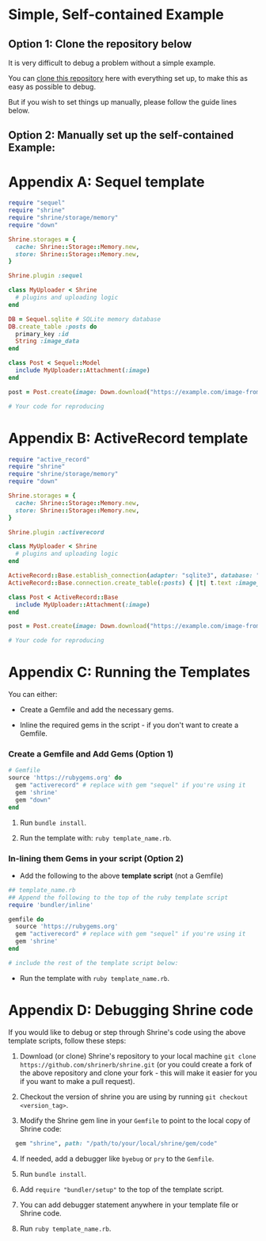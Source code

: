 # Simple, Self-contained Example

## Option 1: Clone the repository below

It is very difficult to debug a problem without a simple example.

You can [clone this repository](https://github.com/benkoshy/debugging-shrine-example) here with everything set up, to make this as easy as possible to debug.

But if you wish to set things up manually, please follow the guide lines below.

## Option 2: Manually set up the self-contained Example:


Appendix A: Sequel template
============================

```rb
require "sequel"
require "shrine"
require "shrine/storage/memory"
require "down"

Shrine.storages = {
  cache: Shrine::Storage::Memory.new,
  store: Shrine::Storage::Memory.new,
}

Shrine.plugin :sequel

class MyUploader < Shrine
  # plugins and uploading logic
end

DB = Sequel.sqlite # SQLite memory database
DB.create_table :posts do
  primary_key :id
  String :image_data
end

class Post < Sequel::Model
  include MyUploader::Attachment(:image)
end

post = Post.create(image: Down.download("https://example.com/image-from-internet.jpg"))

# Your code for reproducing
```

Appendix B: ActiveRecord template
=================================

```rb
require "active_record"
require "shrine"
require "shrine/storage/memory"
require "down"

Shrine.storages = {
  cache: Shrine::Storage::Memory.new,
  store: Shrine::Storage::Memory.new,
}

Shrine.plugin :activerecord

class MyUploader < Shrine
  # plugins and uploading logic
end

ActiveRecord::Base.establish_connection(adapter: "sqlite3", database: ":memory:")
ActiveRecord::Base.connection.create_table(:posts) { |t| t.text :image_data }

class Post < ActiveRecord::Base
  include MyUploader::Attachment(:image)
end

post = Post.create(image: Down.download("https://example.com/image-from-internet.jpg"))

# Your code for reproducing
```

Appendix C: Running the Templates
=================================
 
You can either:

* Create a Gemfile and add the necessary gems. 

* Inline the required gems in the script - if you don't want to create a Gemfile.

### Create a Gemfile and Add Gems (Option 1)

```ruby
# Gemfile
source 'https://rubygems.org' do
  gem "activerecord" # replace with gem "sequel" if you're using it
  gem 'shrine'
  gem "down"
end
```

1. Run `bundle install`.

2. Run the template with: `ruby template_name.rb`.

### In-lining them Gems in your script (Option 2)

* Add the following to the above ****template script**** (not a Gemfile)

```ruby
## template_name.rb
## Append the following to the top of the ruby template script
require 'bundler/inline'

gemfile do
  source 'https://rubygems.org'
  gem "activerecord" # replace with gem "sequel" if you're using it
  gem 'shrine'
end

# include the rest of the template script below:
```

* Run the template with `ruby template_name.rb`.

Appendix D: Debugging Shrine code
=================================

If you would like to debug or step through Shrine's code using the above template scripts, follow these steps:

1. Download (or clone) Shrine's repository to your local machine
   `git clone https://github.com/shrinerb/shrine.git` (or you could create a fork of the above repository and clone your fork - this will make it easier for you if you want to make a pull request). 
   
2. Checkout the version of shrine you are using by running `git checkout <version_tag>`.

3. Modify the Shrine gem line in your `Gemfile` to point to the local copy of Shrine code:

```ruby
  gem "shrine", path: "/path/to/your/local/shrine/gem/code" 
```

4. If needed, add a debugger like `byebug` or `pry` to the `Gemfile`.

5. Run `bundle install`.

6. Add `require "bundler/setup"` to the top of the template script.

7. You can add debugger statement anywhere in your template file or Shrine code.

8. Run `ruby template_name.rb`. 

[forum]: https://discourse.shrinerb.com
[Shrine code of conduct]: https://github.com/shrinerb/shrine/blob/master/CODE_OF_CONDUCT.md
[libmagic]: https://github.com/threatstack/libmagic
[libvips]: https://github.com/libvips/libvips/wiki
[SQLite]: https://www.sqlite.org
[Design of Shrine]: /doc/design.md#readme
[Creating a New Plugin]: /doc/creating_plugins.md#readme
[Plugin system of Sequel and Roda]: https://twin.github.io/the-plugin-system-of-sequel-and-roda/
[Notes on study of shrine implementation]: https://bibwild.wordpress.com/2018/09/12/notes-on-study-of-shrine-implementation/

